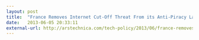 ```yaml
---
layout: post
title:  "France Removes Internet Cut-Off Threat From its Anti-Piracy Law"
date:   2013-06-05 20:33:11
external-url: http://arstechnica.com/tech-policy/2013/06/france-removes-internet-cut-off-threat-from-its-anti-piracy-law/
---
```

